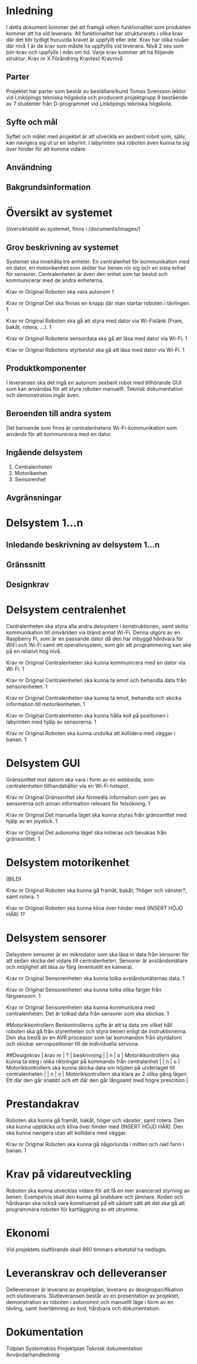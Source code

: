 # Inledning
I detta dokument kommer det att framgå vilken funktionalitet som produkten kommer att ha vid leverans. All funktionalitet har strukturerats i olika krav där det blir tydligt huruvida kravet är uppfyllt eller inte. Krav har olika nivåer där nivå 1 är de krav som måste ha uppfyllts vid leverans. Nivå 2 ses som bör-krav och uppfylls i mån om tid. Varje krav kommer att ha följande struktur:
Krav nr X
Förändring
Kravtext
Kravnivå

## Parter
Projektet har parter som består av beställare/kund Tomas Svensson lektor vid Linköpings tekniska högskola och producent projektgrupp 9 bestående av 7 studenter från D-programmet vid Linköpings tekniska högskola. 

## Syfte och mål
Syftet och målet med projektet är att utveckla en sexbent robot som, själv, kan navigera sig ut ur en labyrint. I labyrinten ska roboten även kunna ta sig över hinder för att komma vidare. 
## Användning
## Bakgrundsinformation

# Översikt av systemet
(översiktsbild av systemet, finns i /documents/images/)

## Grov beskrivning av systemet
Systemet ska innehålla tre enheter. En centralenhet för kommunikation med en dator, en motorikenhet som sköter hur benen rör sig och en sista enhet för sensorer. Centralenheten är även den enhet som tar beslut och kommunicerar med de andra enheterna. 

Krav nr
Original
Roboten ska vara autonom 
1

Krav nr
Original
Det ska finnas en knapp där man startar roboten i tävlingen. 
1

Krav nr
Original
Roboten ska gå att styra med dator via Wi-Fislänk (Fram, bakåt, rotera, ...). 
1

Krav nr
Original
Robotens sensordata ska gå att läsa med dator via Wi-Fi. 
1

Krav nr
Original
Robotens styrbeslut ska gå att läsa med dator via Wi-Fi. 
1


## Produktkomponenter
I leveransen ska det ingå en autonom sexbent robot med tillhörande GUI som kan användas för att styra roboten manuellt. Teknisk dokumentation och demonstration ingår även. 

## Beroenden till andra system
Det beroende som finns är centralenhetens Wi-Fi-kommunikation som används för att kommunicera med en dator.

## Ingående delsystem
1. Centralenheten
2. Motorikenhet
3. Sensorenhet

## Avgränsningar


# Delsystem 1...n
## Inledande beskrivning av delsystem 1...n
## Gränssnitt
## Designkrav

# Delsystem centralenhet
Centralenheten ska styra alla andra delsystem i konstruktionen, samt sköta
kommunikation till omvärlden via bland annat Wi-Fi. Denna utgörs av en Raspberry
Pi, som är en passande dator då den har inbyggd hårdvara för WiFi och Wi-Fi samt
ett operativsystem, som gör att programmering kan ske på en relativt hög nivå.

Krav nr
Original
Centralenheten ska kunna kommunicera med en dator via Wi-Fi.
1

Krav nr
Original
Centralenheten ska kunna ta emot och behandla data från sensorenheten.
1

Krav nr
Original
Centralenheten ska kunna ta emot, behandla och skicka information till motorikenheten. 
1

Krav nr
Original
Centralenheten ska kunna hålla koll på positionen i labyrinten med hjälp av sensorerna.
1

Krav nr
Original
Roboten ska kunna undvika att kollidera med väggar i banan. 
1

# Delsystem GUI
Gränssnittet mot datorn ska vara i form av en webbsida, som centralenheten 
tillhandahåller via en Wi-Fi hotspot.

Krav nr
Original
Gränssnittet ska förmedla information som ges av sensorerna och annan information
relevant för felsökning.
1

Krav nr
Original
Det manuella läget ska kunna styras från gränssnittet med hjälp av en joysticḱ.
1

Krav nr
Original
Det autonoma läget ska initieras och bevakas från gränssnittet.
1

# Delsystem motorikenhet
(BILD)

Krav nr 
Original
Roboten ska kunna gå framåt, bakåt, ?höger och vänster?, samt rotera.
1

Krav nr 
Original
Roboten ska kunna kliva över hinder med (INSERT HÖJD HÄR) 
1?


# Delsystem sensorer
Delsystem sensorer är en mikrodator som ska läsa in data från sensorer för att sedan skicka det vidare till centralenheten. Sensorer är avståndsmätare och möjlighet att läsa av färg (eventuellt en kamera). 

Krav nr 
Original
Sensorenheten ska kunna tolka avståndsmätarnas data.
1

Krav nr 
Original
Sensorenheten ska kunna tolka olika färger från färgsensorn. 
1

Krav nr 
Original
Sensorenheten ska kunna kommunicera med centralenheten. Det är tolkad data från sensorer som ska skickas. 
1

#Motorikkontrollern
Benkontrollerns syfte är att ta data om vilket håll roboten ska gå från
styrenheten och styra benen enligt de instruktionerna. Den ska 
bestå av en AVR processor som tar kommandon från styrdatorn och skickar servopositioner 
till de individuella servona.


##Designkrav
| krav nr | ? | beskrivning                                                                                                                  |
| n       | o | Motorikkontrollern ska kunna ta steg  i olika riktningar på kommando från centralenhet                                       |
| n       | o | Motorikkontrollern ska kunna skicka data om höjden på underlaget till centralenheten                                         |
| n       | o | Motorikkontrollern ska klara av 2 olika gång lägen. Ett där den går snabbt och ett där den går långsamt med högre prescition |






# Prestandakrav
Roboten ska kunna gå framåt, bakåt, höger och vänster, samt rotera. Den ska kunna
upptäcka och kliva över hinder med (INSERT HÖJD HÄR). Den ska kunna navigera
utan att kollidera med väggar.

Krav nr
Original
Roboten ska kunna gå någorlunda i mitten och rakt farm i banan. 
1

# Krav på vidareutveckling
Roboten ska kunna utvecklas vidare för att få en mer avancerad styrning av benen. 
Exempelvis skall den kunna gå snabbare och jämnare. Koden och hårdvaran ska också vara
konstruerad på ett sådant sätt att det ska gå att programmera roboten för
kartläggning av ett utrymme.

# Ekonomi
Vid projektets slutförande skall 960 timmars arbetstid ha nedlagts.

# Leveranskrav och delleveranser
Delleveranser är leverans av projektplan, leverans av designspecifikation 
och slutleverans. Slutleveransen består av en presentation av projektet, 
demonstration av roboten i autonomnt och manuellt läge i form av en tävling,
samt överlämning av kod, hårdvara och dokumentation.

# Dokumentation
Tidplan 
Systemskiss 
Projektplan
Teknisk dokumentation 
Användarhandledning 


